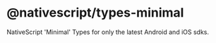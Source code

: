 # @nativescript/types-minimal

NativeScript 'Minimal' Types for only the latest Android and iOS sdks.

